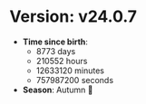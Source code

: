 # Version: v24.0.7
- **Time since birth**:
  - 8773 days
  - 210552 hours
  - 12633120 minutes
  - 757987200 seconds
- **Season**: Autumn 🍁

